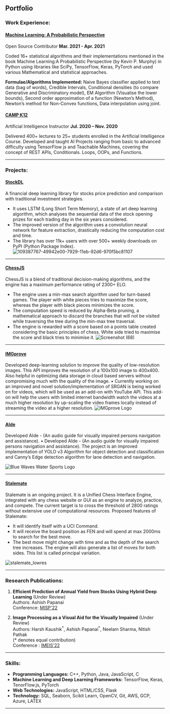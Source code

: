 ## Portfolio

### Work Experience: 

#### [Machine Learning: A Probabilistic Perspective](https://github.com/probml/pyprobml/pulls?q=is%3Apr+is%3Aclosed+author%3Aashishpapanai)
Open Source Contributor **Mar. 2021 - Apr. 2021**


Coded 16+ statistical algorithms and their implementations mentioned in the book Machine Learning:A Probabilistic Perspective (by Kevin P. Murphy) in Python using libraries like SciPy, TensorFlow, Keras, PyTorch and used various Mathematical and statistical approaches.

**Formulae/Algorithms Implemented:** Naive Bayes classifier applied to text data (bag of words), Credible Intervals, Conditional densities (to compare Generative and Discriminatory model), EM Algorithm (Visualise the lower bounds), Second order approximation of a function (Newton’s Method), Newton’s method for Non-Convex functions, Data interpolation using joint. 

#### [CAMP K12](https://campk12.com/)

Artificial Intelligence Instructor **Jul. 2020 – Nov. 2020**


Delivered 400+ lectures to 25+ students enrolled in the Artificial Intelligence Course. Developed and taught AI Projects ranging from basic to advanced difficulty using TensorFlow js and Teachable Machines, covering the concept of REST APIs, Conditionals. Loops, OOPs, and Functions.

---

### Projects: 

#### [StockDL](/https://ashishpapanai.github.io/stockDL/)
A financial deep learning library for stocks price prediction and comparison with traditional investment
strategies.
- It uses LSTM (Long Short Term Memory), a state of art deep learning algorithm, which analyses the sequential data of the stock opening prizes for each trading day in the six years considered.
- The improved version of the algorithm uses a convolution neural network for feature extraction, drastically reducing the computation cost and time.
- The library has over 11k+ users with over 500+ weekly downloads on PyPI (Python Package Index).
![109387767-49942e00-7929-11eb-92d6-970f5bc81107](https://user-images.githubusercontent.com/52123364/151507065-caf2236b-1e8e-47d8-9708-1b08c0d12c47.png)


---
#### [ChessJS](https://ashishpapanai.github.io/chessJS/)
ChessJS is a blend of traditional decision-making algorithms, and the engine has a maximum performance
rating of 2300+ ELO.
- The engine uses a min-max search algorithm used for turn-based games. The player with white pieces tries to maximize the score, whereas the player with black pieces minimizes the score.
- The computation speed is reduced by Alpha-Beta pruning, a mathematical approach to discard the branches that will not be visited while traversing the tree during the min-max tree traversal.
- The engine is rewarded with a score based on a points table created considering the basic principles of chess. White side tried to maximise the score and black tries to minimise it.
![Screenshot (68)](https://user-images.githubusercontent.com/52123364/151507292-21f3bace-27a8-440a-9d9e-cd0f1ffbc1da.png)


---
#### [IMGprove](https://github.com/ashishpapanai/IMGprove)
Developed deep-learning solution to improve the quality of low-resolution images. This API improves the resolution of a 100x100 image to 400x400. Also helpful in optimizing data storage in cloud based servers without compromising much with the quality of the image.
• Currently working on an improved and novel solution/implementation of SRGAN is being worked on for videos, which will be used as an add-on with YouTube API. This add-on will help the users with limited internet bandwidth watch the videos at a much higher resolution by up-scaling the video frames locally instead of streaming the video at a higher resolution.
![IMGprove Logo](https://user-images.githubusercontent.com/52123364/151513234-ff66cab0-c0ba-44f0-9139-278d16be96bb.png)


---
#### [AIde](https://github.com/ashishpapanai/)
Developed AIde - (An audio guide for visually impaired persons navigation and assistance).
• Developed AIde - (An audio guide for visually impaired persons navigation and assistance). The
project is an improved implementation of YOLO v3 Algorithm for object detection and classification
and Canny’s Edge detection algorithm for lane detection and navigation.

![Blue Waves Water Sports Logo](https://user-images.githubusercontent.com/52123364/151519920-a62c45fe-ab97-4603-9322-d789641c1414.png)


---

#### [Stalemate](https://github.com/ashishpapanai/stalemate/)
Stalemate is an ongoing project. It is a Unified Chess Interface Engine, integrated with any chess website or GUI as an engine to analyze, practice, and compete. The current target is to cross the threshold of 2800 ratings without extensive use of computational resources.
Proposed features of Stalemate:
- It will identify itself with a UCI Command.
- It will receive the board position as FEN and will spend at max 2000ms to search for the best move.
- The best move might change with time and as the depth of the search tree increases. The engine will also generate a list of moves for both sides. This list is called principal variation.

![stalemate_lowres](https://user-images.githubusercontent.com/52123364/151520982-078e04fd-f08f-4ee4-ac80-efba5c515b33.png)

---
### Research Publications: 
1. **Efficient Prediction of Annual Yield from Stocks Using Hybrid Deep Learning** (Under Review) <br>
    Authors: Ashish Papanai<br>
    Conference: [MISP'22](https://misp2022.nitrr.ac.in/)
    
2. **Image Processing as a Visual Aid for the Visually Impaired** (Under Review)<br>
    Authors: Harsh Kaushik<sup>\*</sup>, Ashish Papanai<sup>\*</sup>, Neelam Sharma, Nitish Pathak<br>
    (* denotes equal contribution)<br>
    Conference : [IMEIS'22](http://iemschoolofit.in/iemis/)
    
---
### Skills:
- **Programming Languages:** C++, Python, Java, JavaScript, C
- **Machine Learning and Deep Learning Frameworks:** TensorFlow, Keras, TenorFlow.js, PyTorch
- **Web Technologies:** JavaScript, HTML/CSS, Flask
- **Technology:** SQL, Seaborn, Scikit Learn, OpenCV, Git, AWS, GCP, Azure, LATEX


---
